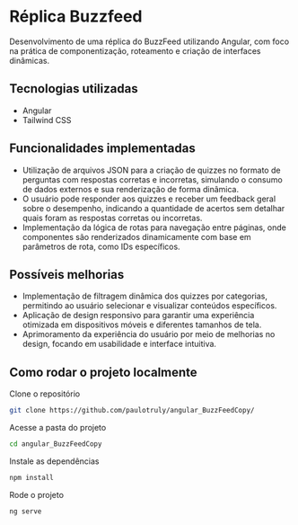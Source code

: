 # Réplica Buzzfeed

Desenvolvimento de uma réplica do BuzzFeed utilizando Angular, com foco na prática de componentização, roteamento e criação de interfaces dinâmicas. 

## Tecnologias utilizadas

- Angular
- Tailwind CSS

## Funcionalidades implementadas

- Utilização de arquivos JSON para a criação de quizzes no formato de perguntas com respostas corretas e incorretas, simulando o consumo de dados externos e sua renderização de forma dinâmica.
- O usuário pode responder aos quizzes e receber um feedback geral sobre o desempenho, indicando a quantidade de acertos sem detalhar quais foram as respostas corretas ou incorretas.
- Implementação da lógica de rotas para navegação entre páginas, onde componentes são renderizados dinamicamente com base em parâmetros de rota, como IDs específicos.

## Possíveis melhorias

- Implementação de filtragem dinâmica dos quizzes por categorias, permitindo ao usuário selecionar e visualizar conteúdos específicos.
- Aplicação de design responsivo para garantir uma experiência otimizada em dispositivos móveis e diferentes tamanhos de tela.
- Aprimoramento da experiência do usuário por meio de melhorias no design, focando em usabilidade e interface intuitiva.

## Como rodar o projeto localmente
Clone o repositório
```bash
git clone https://github.com/paulotruly/angular_BuzzFeedCopy/
```
Acesse a pasta do projeto
```bash
cd angular_BuzzFeedCopy
```
Instale as dependências
```bash
npm install
```
Rode o projeto
```bash
ng serve
```
